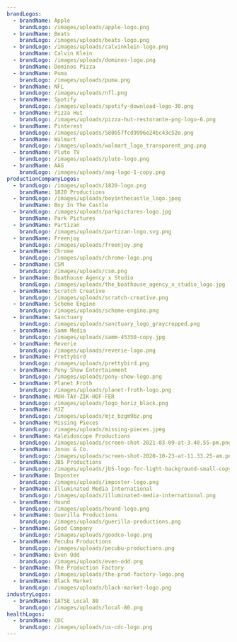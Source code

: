 ```yaml
---
brandLogos:
  - brandName: Apple
    brandLogo: /images/uploads/apple-logo.png
  - brandName: Beats
    brandLogo: /images/uploads/beats-logo.png
  - brandLogo: /images/uploads/calvinklein-logo.png
    brandName: Calvin Klein
  - brandLogo: /images/uploads/dominos-logo.png
    brandName: Dominos Pizza
  - brandName: Puma
    brandLogo: /images/uploads/puma.png
  - brandName: NFL
    brandLogo: /images/uploads/nfl.png
  - brandName: Spotify
    brandLogo: /images/uploads/spotify-download-logo-30.png
  - brandName: Pizza Hut
    brandLogo: /images/uploads/pizza-hut-restorante-png-logo-6.png
  - brandName: Pinterest
    brandLogo: /images/uploads/580b57fcd9996e24bc43c52e.png
  - brandName: Walmart
    brandLogo: /images/uploads/walmart_logo_transparent_png.png
  - brandName: Pluto TV
    brandLogo: /images/uploads/pluto-logo.png
  - brandName: AAG
    brandLogo: /images/uploads/aag-logo-1-copy.png
productionCompanyLogos:
  - brandLogo: /images/uploads/1820-logo.png
    brandName: 1820 Productions
  - brandLogo: /images/uploads/boyinthecastle_logo.jpeg
    brandName: Boy In The Castle
  - brandLogo: /images/uploads/parkpictures-logo.jpg
    brandName: Park Pictures
  - brandName: Partizan
    brandLogo: /images/uploads/partizan-logo.svg.png
  - brandName: Freenjoy
    brandLogo: /images/uploads/freenjoy.png
  - brandName: Chrome
    brandLogo: /images/uploads/chrome-logo.png
  - brandName: CSM
    brandLogo: /images/uploads/csm.png
  - brandName: Boathouse Agency x Studio
    brandLogo: /images/uploads/the_boathouse_agency_x_studio_logo.jpg
  - brandName: Scratch Creative
    brandLogo: /images/uploads/scratch-creative.png
  - brandName: Scheme Engine
    brandLogo: /images/uploads/scheme-engine.png
  - brandName: Sanctuary
    brandLogo: /images/uploads/sanctuary_logo_graycropped.png
  - brandName: Samm Media
    brandLogo: /images/uploads/samm-45350-copy.jpg
  - brandName: Reverie
    brandLogo: /images/uploads/reverie-logo.png
  - brandName: Prettybird
    brandLogo: /images/uploads/prettybird.png
  - brandName: Pony Show Entertainment
    brandLogo: /images/uploads/pony-show-logo.png
  - brandName: Planet Froth
    brandLogo: /images/uploads/planet-froth-logo.png
  - brandName: MUH-TAY-ZIK-HOF-FER
    brandLogo: /images/uploads/logo_horiz_black.png
  - brandName: MJZ
    brandLogo: /images/uploads/mjz_bzgm9bz.png
  - brandName: Missing Pieces
    brandLogo: /images/uploads/missing-pieces.jpeg
  - brandName: Kaleidoscope Productions
    brandLogo: /images/uploads/screen-shot-2021-03-09-at-3.40.55-pm.png
  - brandName: Jonas & Co.
    brandLogo: /images/uploads/screen-shot-2020-10-23-at-11.33.25-am.png
  - brandName: JB5 Productions
    brandLogo: /images/uploads/jb5-logo-for-light-background-small-copy.png
  - brandName: Imposter
    brandLogo: /images/uploads/imposter-logo.png
  - brandName: Illuminated Media International
    brandLogo: /images/uploads/illuminated-media-international.png
  - brandName: Hound
    brandLogo: /images/uploads/hound-logo.png
  - brandName: Guerilla Productions
    brandLogo: /images/uploads/guerilla-productions.png
  - brandName: Good Company
    brandLogo: /images/uploads/goodco-logo.png
  - brandName: Pecubu Productions
    brandLogo: /images/uploads/pecubu-productions.png
  - brandName: Even Odd
    brandLogo: /images/uploads/even-odd.png
  - brandName: The Production Factory
    brandLogo: /images/uploads/the-prod-factory-logo.png
  - brandName: Black Market
    brandLogo: /images/uploads/black-market-logo.png
industryLogos:
  - brandName: IATSE Local 80
    brandLogo: /images/uploads/local-80.png
healthLogos:
  - brandName: CDC
    brandLogo: /images/uploads/us-cdc-logo.png
---
```


